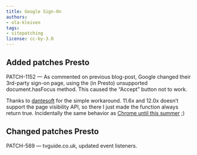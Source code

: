 ```yaml
---
title: Google Sign-On
authors:
- ola-kleiven
tags:
- sitepatching
license: cc-by-3.0
---
```


## Added patches Presto

PATCH-1152 — As commented on previous blog-post, Google changed their 3rd-party sign-on page, using the (in Presto) unsupported document.hasFocus method. This caused the “Accept” button not to work.

Thanks to [dantesoft][1] for the simple workaround. 11.6x and 12.0x doesn’t support the page visibility API, so there I just made the function always return true. Incidentally the same behavior as [Chrome until this summer][2] ;)

[1]: http://my.opera.com/community/forums/topic.dml?id=1745272
[2]: https://code.google.com/p/chromium/issues/detail?id=64846

## Changed patches Presto

PATCH-569 — tvguide.co.uk, updated event listeners.
